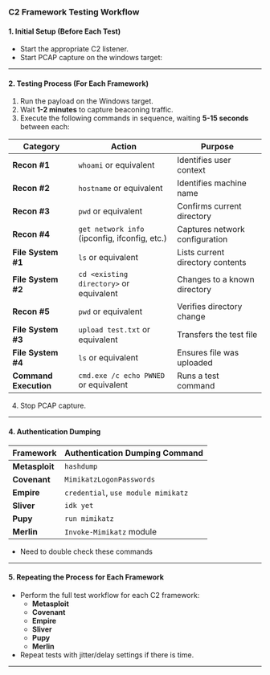 ### **C2 Framework Testing Workflow**

#### **1. Initial Setup (Before Each Test)**
- Start the appropriate C2 listener.
- Start PCAP capture on the windows target:

---

#### **2. Testing Process (For Each Framework)**
1. Run the payload on the Windows target.
2. Wait **1-2 minutes** to capture beaconing traffic.
3. Execute the following commands in sequence, waiting **5-15 seconds** between each:

| **Category**       | **Action**                          | **Purpose** |
|-------------------|---------------------------------|---------------------------------|
| **Recon #1** | `whoami` or equivalent | Identifies user context |
| **Recon #2** | `hostname` or equivalent | Identifies machine name |
| **Recon #3** | `pwd` or equivalent | Confirms current directory |
| **Recon #4** | `get network info` (ipconfig, ifconfig, etc.) | Captures network configuration |
| **File System #1** | `ls` or equivalent | Lists current directory contents |
| **File System #2** | `cd <existing directory>` or equivalent | Changes to a known directory |
| **Recon #5** | `pwd` or equivalent | Verifies directory change |
| **File System #3** | `upload test.txt` or equivalent | Transfers the test file |
| **File System #4** | `ls` or equivalent | Ensures file was uploaded |
| **Command Execution** | `cmd.exe /c echo PWNED` or equivalent | Runs a test command |


4. Stop PCAP capture.

---

#### **4. Authentication Dumping**
| **Framework** | **Authentication Dumping Command** |
|--------------|-----------------------------------|
| **Metasploit** | `hashdump` |
| **Covenant** | `MimikatzLogonPasswords` |
| **Empire** | `credential`, `use module mimikatz` |
| **Sliver** | `idk yet` |
| **Pupy** | `run mimikatz` |
| **Merlin** | `Invoke-Mimikatz` module |

- Need to double check these commands

---

#### **5. Repeating the Process for Each Framework**
- Perform the full test workflow for each C2 framework:
  - **Metasploit**
  - **Covenant**
  - **Empire**
  - **Sliver**
  - **Pupy**
  - **Merlin**
- Repeat tests with jitter/delay settings if there is time.

---
